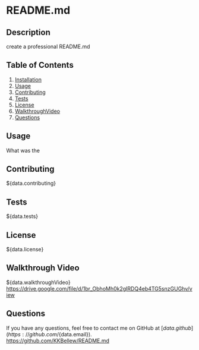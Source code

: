 # README.md

## Description
create a professional README.md

## Table of Contents
1. [Installation](#installation) 
2. [Usage](#usage)
3. [Contributing](#contributing)
4. [Tests](#tests)
5. [License](#license)
6. [WalkthroughVideo](#walkthroughvideo)
7. [Questions](#questions)


## Usage
What was the 

## Contributing
${data.contributing}

## Tests
${data.tests}

## License
${data.license}

## Walkthrough Video
${data.walkthroughVideo}
https://drive.google.com/file/d/1br_ObhoMh0k2gIRDQ4eb4TG5snzGUGhv/view

## Questions
If you have any questions, feel free to contact me on GitHub at [${data.github}](https://github.com/${data.email}).
https://github.com/KKBellew/README.md
